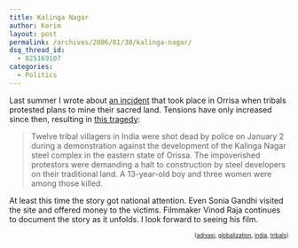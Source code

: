 ```yaml
---
title: Kalinga Nagar
author: Kerim
layout: post
permalink: /archives/2006/01/30/kalinga-nagar/
dsq_thread_id:
  - 825169107
categories:
  - Politics
---
```

Last summer I wrote about <a href="http://test.oxus.net/archives/2005/06/23/whats-happening-in-kashipur-invited-post/" onclick="_gaq.push(['_trackEvent', 'outbound-article', 'http://test.oxus.net/archives/2005/06/23/whats-happening-in-kashipur-invited-post/', 'an incident']);" >an incident</a> that took place in Orrisa when tribals protested plans to mine their sacred land. Tensions have only increased since then, resulting in <a href="http://www.wsws.org/articles/2006/jan2006/oris-j17.shtml" onclick="_gaq.push(['_trackEvent', 'outbound-article', 'http://www.wsws.org/articles/2006/jan2006/oris-j17.shtml', 'this tragedy']);" >this tragedy</a>:

> Twelve tribal villagers in India were shot dead by police on January 2 during a demonstration against the development of the Kalinga Nagar steel complex in the eastern state of Orissa. The impoverished protestors were demanding a halt to construction by steel developers on their traditional land. A 13-year-old boy and three women were among those killed. 

At least this time the story got national attention. Even Sonia Gandhi visited the site and offered money to the victims. Filmmaker Vinod Raja continues to document the story as it unfolds. I look forward to seeing his film.  
<!-- technorati tags start -->

<div style="text-align:right;">
  <span style="font-size:x-small;">{<a href="http://www.technorati.com/tag/adivasi" onclick="_gaq.push(['_trackEvent', 'outbound-article', 'http://www.technorati.com/tag/adivasi', 'adivasi']);"  rel="tag">adivasi</a>, <a href="http://www.technorati.com/tag/globalization" onclick="_gaq.push(['_trackEvent', 'outbound-article', 'http://www.technorati.com/tag/globalization', 'globalization']);"  rel="tag">globalization</a>, <a href="http://www.technorati.com/tag/india" onclick="_gaq.push(['_trackEvent', 'outbound-article', 'http://www.technorati.com/tag/india', 'india']);"  rel="tag">india</a>, <a href="http://www.technorati.com/tag/tribals" onclick="_gaq.push(['_trackEvent', 'outbound-article', 'http://www.technorati.com/tag/tribals', 'tribals']);"  rel="tag">tribals</a>}</span>


<!-- technorati tags end -->

